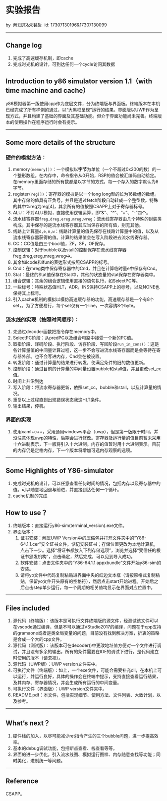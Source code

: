 # 实验报告

by
​	解润芃&朱铭哲
​	id: 17307130196&17307130099	

---

## Change log

1. 完成了高速缓存机制，即cache
2. 完成时光机的设计，可到达任何一个cycle访问其数据


## Introduction to y86 simulator version 1.1（with time machine and cache）

y86模拟器第一版使用cpp作为底层文件，分为终端版与界面板。终端版本在本机已经完成了所有样例的通过，以“大黑框呈现”运行的结果。界面版以UWP作为呈现方式，并且构建了基础的界面及其基础功能。但介于界面功能尚未完善。终端版本的使用操作在程序运行时会有提示。

---

## Some more details of the structure

### 硬件的模拟方法：

1. memory`(memory[])`：一个模拟以**字节**为单位（一个不超过0x200的数）的一个整形数组。在内存中，命令指令从0开始，RSP的值会被汇编码自动给定。在memory里面存储的所有数都是以字节的方式，每一个存入的数字默认为8字节。
2. register`(reg[])`：寄存器的模拟是以一个long long型的长为16数组的数组。其中存储的值具有正负号，并且是通过fetch阶段自动转成一个整型数。特殊的其中%reg为reg[4]，其余所有的值按照CSAPP上对于寄存器标号。
3. ALU：不对ALU模拟，直接使用逻辑运算，即“&”、“^”、“+”、“-”四个。
4. 流水线寄存器`freg,dreg,ereg,mreg,wreg`：流水线寄存器由几个特殊的封装类构成。其中保存的是流水线寄存器其应当保存的所有值，别无其他。
5. 线路上计算量`d,e,m,w`：线路计算量的值先保存在线路计算量中的值，以及从流水线寄存器获得的值。计算的结果值会在写入阶段进去流水线寄存器。
6. CC：CC值是由三个bool值，ZF，SF，OF保存。
7. 控制逻辑：对于bubble以及stall的控制保存在流水线寄存器freg,dreg,ereg,mreg,wreg中。
8. 其余如icode和ifun的表达形式按照CSAPP的标号。
9. Cnd：在mreg类中保存寄存器中的Cnd，并且在计算临时量e中保存有Cnd。
10. Stat：最终的Stat值保存在Stat中，其他的状态量的stat保存在寄存器类中。
11. 组合逻辑：其余的组合逻辑使用直接的语句执行，如SelectPC等。
12. 一些标号：特殊状态值HLT，ADR，INS保持CSAPP上的标号，以及NONE也保持其上标号。
13. 引入cache机制的模拟以模仿高速缓存器的功能，高速缓存器是一个有8个set，。为了方便易行，每个set仅有一个line，一次容纳8个byte。

### 流水线的实现（按照时间顺序）：

1. 先通过decoder函数把指令存在memory中。
2. SelectPC阶段：从predPC以及组合电路中接受一个新的PC值。
3. 取指阶段、译码阶段、执行阶段、访存阶段、写回阶段`run_in_cons()`：这是各计算量值的中间量计算过程，这一步不会写进流水线寄存器而是会等待在寄存器外部。也不会写进内存，Cnd会在被设置。
4. 转发阶段：通过计算量的结果进行转发，使满足条件的旧的数值更新。
5. 控制阶段：通过目前的计算量的中间量设置bubble和stall值，并且更改set_cc值。
6. 时间上升沿到达
7. 写入阶段：将流水寄存器更新，依照set_cc，bubble和stall，以及计算量的情况。
8. 重复以上过程直到出现错误状态我这HLT条件。
9. 输出结果，停机。

### 界面的实现

1. 使用xaml+c++，采用通用windows平台（uwp），但是第一版限于时间，并没注意体现uwp的特性，后期会进行修改。寄存器及运行量的值目前暂未采用十六进制表示，下一版将引入十六进制。内存的值暂时用十六进制表示。目前的内存仍是定格内存，下一个版本将增加可选内存观察的选项。

---

## Some Highlights of Y86-simulator

1. 完成时光机的设计，可以任意查看任何时间的情况，包括内存以及寄存器中的值。可以随意地回退与前进，并直接到达任何一个循环。
2. cache机制的完成

## How to use？

1. 终端版本：直接运行y86-sim(terminal_version).exe文件。
2. 界面版本：
   1. 证书安装：解压UWP Version中的压缩包并打开文件夹中的“Y86-64.1.1.cer”安全证书文件。惦记安装证书；存储位置更改为本地计算机，点击下一步。选择“将证书都放入下列存储选项”，浏览并选择“受信任的根证书颁发机构”，点击确定，然后完成，可以见到导入成功。
   2. 软件安装：点击文件夹中的“Y86-64.1.1.appxbundle”文件开始y86-sim的安装。
   3. 请将yo文件中代码复制粘贴进界面中央的红边文本框（请按原格式复制粘贴，保留yo文件开头原有的空格符），然后点击start开始进程。开始后之后点击step单步运行，每一个周期的相关值均显示在界面对应位置中。

---

## Files included

1. 源代码（终端版）：该版本是可执行文件终端版的源文件，经测试该文件可以在vscode通过编译，但是不可以通过VStudio2017的编译，问题在于cpp支持的gramaone或者是类全局变量的问题，目前没有找到解决方案，折衷的策略是合成一个大的cpp文件。
2. 源代码（测试版）：该版本可在decoder()中更改地址值方便对一个文件进行调试，并且没有多余的输出，所有的条件需要在IDE的调试下进行。是代码建立时使用的版本（请忽视）。
3. 源代码（UWP版）：UWP version文件夹中。
4. 可执行文件（终端版）：如上，一个exe文件，可能会需要补充dll，在本机上可以运行，并运行良好，具体的操作会在终端中提示，支持直接查看运行结果，及其内存、寄存器情况，并会生成所有运行的中间变量。
5. 可执行文件（界面版）：UWP version文件夹中。
6. README.pdf：本文件，包括实现细节、使用方法、文件列表、大致计划，以及参考。

---

## What’s next？

1. 硬件栈的加入，以尽可能减少ret指令产生的三个bubble问题，进一步提高效率。
2. 基本的debug调试功能，包括断点查看、栈查看等等。
3. 界面的进一步优化，引入流水线图、模拟运行图样、内存随意查找等功能；同时美化，进制统一等问题。

---

## Reference

CSAPP。

